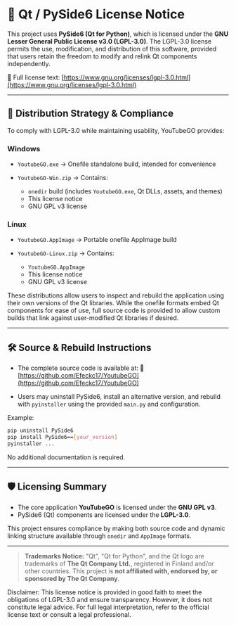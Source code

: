 # 📜 Qt / PySide6 License Notice

This project uses **PySide6 (Qt for Python)**, which is licensed under the **GNU Lesser General Public License v3.0 (LGPL-3.0)**.
The LGPL-3.0 license permits the use, modification, and distribution of this software, provided that users retain the freedom to modify and relink Qt components independently.

🔗 Full license text: [https://www.gnu.org/licenses/lgpl-3.0.html](https://www.gnu.org/licenses/lgpl-3.0.html)

---

## 🤩 Distribution Strategy & Compliance

To comply with LGPL-3.0 while maintaining usability, YouTubeGO provides:

### Windows

* `YoutubeGO.exe`
  → Onefile standalone build, intended for convenience

* `YoutubeGO-Win.zip`
  → Contains:

  * `onedir` build (includes `YoutubeGO.exe`, Qt DLLs, assets, and themes)
  * This license notice
  * GNU GPL v3 license

### Linux

* `YoutubeGO.AppImage`
  → Portable onefile AppImage build

* `YoutubeGO-Linux.zip`
  → Contains:

  * `YoutubeGO.AppImage`
  * This license notice
  * GNU GPL v3 license

These distributions allow users to inspect and rebuild the application using their own versions of the Qt libraries.
While the onefile formats embed Qt components for ease of use, full source code is provided to allow custom builds that link against user-modified Qt libraries if desired.

---

## 🛠️ Source & Rebuild Instructions

* The complete source code is available at:
  🔗 [https://github.com/Efeckc17/YoutubeGO](https://github.com/Efeckc17/YoutubeGO)

* Users may uninstall PySide6, install an alternative version, and rebuild with `pyinstaller` using the provided `main.py` and configuration.

Example:

```bash
pip uninstall PySide6
pip install PySide6==[your_version]
pyinstaller ...
```

No additional documentation is required.

---

## 🛡️ Licensing Summary

* The core application **YouTubeGO** is licensed under the **GNU GPL v3**.
* PySide6 (Qt) components are licensed under the **LGPL-3.0**.

This project ensures compliance by making both source code and dynamic linking structure available through `onedir` and `AppImage` formats.




---

> **Trademarks Notice:**
> "Qt", "Qt for Python", and the Qt logo are trademarks of **The Qt Company Ltd.**, registered in Finland and/or other countries.
> This project is **not affiliated with, endorsed by, or sponsored by The Qt Company**.


Disclaimer: This license notice is provided in good faith to meet the obligations of LGPL-3.0 and ensure transparency. However, it does not constitute legal advice. For full legal interpretation, refer to the official license text or consult a legal professional.

